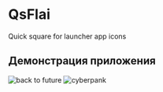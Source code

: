 QsFlai
====
Quick square for launcher app icons

Демонстрация приложения
----

![back to future](source/back_to_future.gif)
![cyberpank](source/cyberpank.gif)
